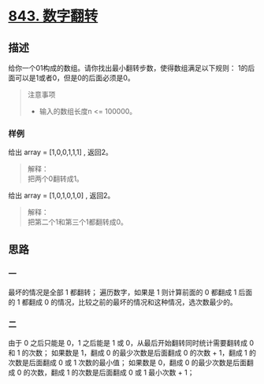# [843. 数字翻转](http://www.lintcode.com/zh-cn/problem/digital-flip/)

## 描述

给你一个01构成的数组。请你找出最小翻转步数，使得数组满足以下规则：
1的后面可以是1或者0，但是0的后面必须是0。

> 注意事项
> * 输入的数组长度n <= 100000。

### 样例
给出 array = [1,0,0,1,1,1] , 返回2。
> 解释：  
把两个0翻转成1。  

给出 array = [1,0,1,0,1,0] , 返回2。
> 解释：  
把第二个1和第三个1都翻转成0。

## 思路

### 一

最坏的情况是全部 1 都翻转；
遍历数字，如果是 1 则计算前面的 0 都翻成 1 后面的 1 都翻成 0 的情况，比较之前的最坏的情况和这种情况，选次数最少的。

### 二

由于 0 之后只能是 0，1 之后能是 1 或 0，从最后开始翻转同时统计需要翻转成 0 和 1 的次数；
如果数是 1，翻成 0 的最少次数是后面翻成 0 的次数 + 1，翻成 1 的次数是后面翻成 0 或 1 次数的最小值；
如果数是 0，翻成 0 的最少次数是后面翻成 0 的次数，翻成 1 的次数是后面翻成 0 或 1 最小次数 + 1；
